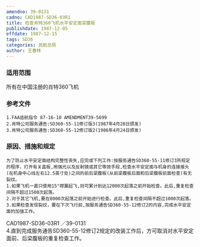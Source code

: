 ```yaml
---
amendno: 39-0131  
cadno: CAD1987-SD36-03R1  
title: 检查肖特360飞机水平安定面梁腹板  
publishdate: 1987-12-05  
effdate: 1987-12-15  
tags: SD36  
categories: 民航总局  
author: 王春林  
---
```

  
### 适用范围  
所有在中国注册的肖特360飞机  
  
<!--more-->  
### 参考文件  
    1.FAA适航指令 87-16-10 AMENDMENT39-5699  
    2.肖特公司服务通告:SD360-55-11修订版3(1987年4月28日颁发)  
    3.肖特公司服务通告:SD360-55-12修订版2(1986年4月24日颁发)  
  
### 原因、措施和规定  
    为了防止水平安定面结构完整性丧失,应完成下列工作:按服务通告SD360-55-11修订3所规定的程序，打开有关盖板,用强光以及反射镜或其它等效手段,检查水平安定面与机身的连接接头(在机身中心线左右12.5英寸处)之间的前后梁腹板(从前梁腹板后面和后梁腹板前面检查)有无裂纹。  
    1.如果飞机一直只使用15°襟翼起飞,则可累计到达12000次起落之前开始检查。此后,重复检查间隔不超过1500次起落。  
    2.对于其它飞机,要在8000次起落之前开始进行检查。此后,重复检查间隔不超过1000次起落。  
    3.如果检查发现裂纹，要在下次飞行前,按服务通告SD360-55-12修订2的内容,完成水平安定面的加强工作。  
  
 CAD1987-SD36-03R1 ／39-0131  
    4.直到完成服务通告SD360-55-12修订2规定的改装工作后，方可取消对水平安定面前、后梁腹板的重复检查工作。  
